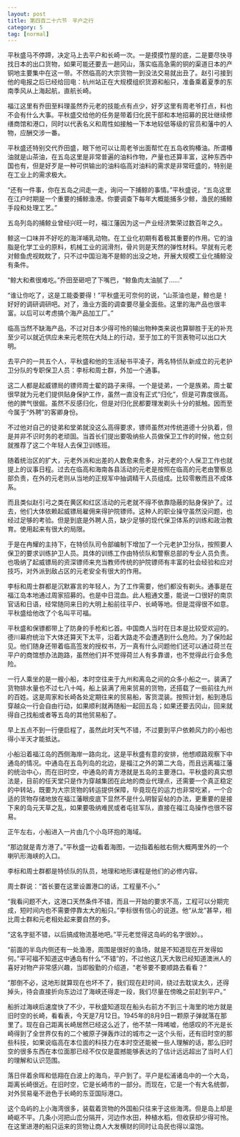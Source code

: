 ```yaml
---
layout: post
title: 第四百二十六节　平户之行
category: 5
tag: [normal]
---
```


平秋盛马不停蹄，决定马上去平户和长崎一次。一是摸摸竹屋的底，二是要尽快寻找日本的出口货物，如果可能还要去一趟冈山，落实临高急需的铜的渠道日本的产铜地主要集中在这一带。不然临高的大宗货物一到没法交易就出丑了。赵引弓接到他的电报之后已经给回电：杭州站正在大规模组织货源和船只，准备乘着夏季的东南季风从上海起航，直航长崎。

福江这里有乔田至料理虽然乔元老的技能点有点少，好歹这里有周老爷打点，料也不会有什么大事。平秋盛交给他的任务是带着归化民干部和本地招募的民壮继续修缮商馆和港口，同时以代表名义和周性如接触一下本地较低等级的官员和藩中的人物，应酬交涉一番。

平秋盛还特别交代乔田盛，眼下他可以让周老爷出面帮忙在五岛收购椿油。所谓椿油就是山茶油，在五岛这里是非常普遍的油料作物，产量也还算丰富，这种东西中国也有，但是好歹是一种可供输出的油料临高对油料的需求是非常旺盛的，特别是在工业上的需求极大。

“还有一件事，你在五岛之间走一走，询问一下捕鲸的事情。”平秋盛说，“五岛这里在江户时期是一个重要的捕鲸渔港。你要调查下每年大概能捕多少鲸，渔民的捕鲸手段和处理工艺。”

五岛列岛的捕鲸业曾经兴旺一时，福江藩因为这一产业经济繁荣过数百年之久。

鲸这一口味并不好吃的海洋哺乳动物。在工业化初期有着极其重要的作用。它的油脂是化学工业的原料，机械工业的润滑剂，骨片则是天然的弹性材料。早就有元老对鲸鱼虎视眈眈了，只不过中国沿海不是鲸的出没之地，开展大规模工业化捕鲸没有条件。

“鲸大和煮很难吃。”乔田至砸吧了下嘴巴，“鲸鱼肉太油腻了……”

“谁让你吃了，这是工能委要得！”平秋盛无可奈何的说，“山茶油也是，鲸也是！好好的调研调研吧。对了，渔业方面的调查要尽量全面些。这里的海产品也很丰富。以后可以考虑搞个海产品加工厂。”

临高当然不缺海产品，不过对日本少得可怜的输出物种类来说也算聊胜于无的补充至少可以就近供应未来元老院在大陆上的行动，至于加工的干货表物可以出口大明。

去平户的一共五个人，平秋盛和他的生活秘书平凌子，两名特侦队新成立的元老护卫分队的专职保卫人员：李标和周士群，外加一个通事。

这二人都是起威镖局的镖师周士翟的路子来得。一个是徒弟，一个是族弟。周士翟很早就为元老们提供贴身保护工作，虽然一直没有正式“归化”，但是可靠度很高。他的脾气很倔。虽然不反感归化，但是对归化民都要理发剃头十分的抵触。因而至今属于“外聘”的客卿身份。

不过他对自己的徒弟和堂弟就没这么高得要求，镖师虽然对传统道德十分执着，但是并非不识时务的老顽固。当首长们提出要吸纳些人员做保卫工作的时候，他立刻就推荐了这二个年轻人去保卫训练班。

随着统治区的扩大，元老外派和出差的人数愈来愈多，对元老的个人保卫工作也就提上的议事日程。过去在临高和海南各县活动的元老是按照在临高的元老由警察总部负责，在外的元老则从当地的正规军中抽调精干人员组成。比较零散而且不成体系。

而且类似赵引弓之类在黄区和红区活动的元老就不得不依靠隐蔽的贴身保护了。过去，他们大体依赖起威镖局雇佣来得护院镖师。这种人的职业操守虽然没问题，也经过足够的考验。但是到底是外聘人员，缺少足够的现代保卫体系的训练和政治教育。使用起来有很大的局限。

于是在冉耀的主持下，在特侦队司令部编制下增加了一个元老护卫分队，按照要人保卫的要求训练护卫人员。具体的训练工作由特侦队和警察总部的专业人员负责。也吸纳了起威镖局的资深镖师来充当教师传统的护院镖师有丰富的社会经验和应对技巧，对外派到敌占区的元老安全有很大的作用。

李标和周士群都是沉默寡言的年轻人，为了工作需要，他们都没有剃头。通事是在福江岛本地通过周家招募的。也是中日混血。此人粗通文墨，能说一口很好的南京官话和日语，经常随同来日的大明上船前往平户、长崎等地。但是混得很不如意。平秋盛给他改了个名叫平可福。

平秋盛和保镖都带上了防身的手枪和匕首。中国商人当时在日本是比较受欢迎的。德川幕府统治下大体还算天下太平，沿着大路走不会遭遇到什么危险。为了保险起见。他们随身还带着临高签发的授权书，万一真有什么问题他们还可以通过荷兰在平户的商馆想办法跑路，虽然他们并不觉得荷兰人有多靠谱，也不觉得此行会多危险。

一行人乘坐的是一艘小船，本时空往来于九州和离岛之间的众多小船之一。装满了货物排水量也不过七八十吨，船上装满了用来贸易的货物，还搭载了一些前往九州的百姓。这是周家和长崎各处定期往来的贸易船，客货混装。按照计划，船到港后穿越众一行会自由行动，如果顺利就再随船一起回五岛；如果还要去冈山，回来就得自己找船或者等五岛的其他贸易船了。

早上五点不到一行便启程了，虽然此时天气不错，不过要到平户依赖风力的小船也得小半天才能抵达。

小船沿着福江岛的西侧海岸一路向北，这是平秋盛有意的安排，他想顺路观察下中通岛的情况。中通岛在五岛列岛的北边，是福江之外的第二大岛，而且远离福江藩的统治中心，而在旧时空，中通岛的青方港就是五岛的主要港口。平秋盛的真实想法是，目前的任天堂只是作为穿越集团在此地的商业代理点，还需要一个真正稳定的中转站，既要为大宗货物的转运提供保障，毕竟现在的运力也非常吃紧，一个合适的货物存储地放在福江藩眼皮底下显然不是什么明智妥帖的办法，更重要的是接下来的岛元天草之乱，如果要吸纳难民或者屯驻军队，直接在福江岛操作也很不容易。

正午左右，小船进入一片由几个小岛环抱的海域。

“那边就是青方港了。”平秋盛一边看着海图，一边指着船舷右侧大概两里外的一个喇叭形海峡的入口。

李标和周士群都是特侦队的队员，地理和地形课程是他们的必修内容。

周士群说：“首长要在这里设置港口的话，工程量不小。”

“我看问题不大，这港口天然条件不错，而且一开始的要求不高，工程可以分期完成，短时间内也不需要停靠太大的船只。”李标很有信心的说道。他“从龙”甚早，相比周士群和元老相处起来要自然的多。

“这名字挺不错，以后搞成物流基地吧。”平元老觉得这岛屿的名字很妙。。

“前面的半岛内侧还有一处渔港，周围是很好的渔场，就是不知道现在开发得如何。”平可福不知道这中通岛有什么“不错”的，不过他这几天大致已经知道澳洲人的喜好对物产非常感兴趣，当即殷勤的介绍道，“老爷要不要顺路去看看？”

“那倒不必，这地形就算现在也坏不了，我们现在赶时间，绕过去耽误太久，还得掉头，待会直接折向东边过了海峡还得走一段，我们尽量在傍晚之前赶到平户。”

船折过海峡后速度快了不少，平秋盛知道现在船头右前方不到三十海里的地方就是旧时空的长崎，看看表，今天是7月12日。1945年的8月9日一颗原子弹就落在那里了。现在自己距离长崎居然已经这么近了，他不禁一阵唏嘘，他感叹的不光是长崎得到了全世界仅有的二个被原子弹轰炸过的城市之一这个头衔，还有旧时空的那些科技，如果说临高在本位面的科技力在本时空还能被一些人理解的话，那么旧时空的很多东西在本位面那已经不仅仅是震撼能够表达的了估计远远超出了当时人们的理解和认识范围。

落日伴着余晖和低翔在白波上的海鸟，平户到了。平户是松浦诸岛中的一个大岛，距离长崎很近。在旧时空，它是长崎市的一部分。而现在，它是一个有大名统御，对外贸易毫不逊色于长崎的东亚国际港口。

这个岛屿的上小海湾很多，装载着货物的外国船只往来于这些海湾。但是岛上却是崎岖不平。几条小河把山峦分隔开，河边作水田，种植水稻，但收获却少得可怜。在这里进港的船只运来的货物让商人大发横财的同时让岛民也得以温饱。